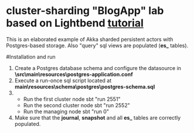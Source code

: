 cluster-sharding "BlogApp" lab based on Lightbend [tutorial](https://github.com/typesafehub/activator-akka-cluster-sharding-scala/blob/master/tutorial/index.html)
=====================================

This is an elaborated example of Akka sharded persistent actors with Postgres-based storage. Also "query" sql views are populated (**es_** tables).

#Installation and run

1.  Create a Postgres database schema and configure the datasource in **\src\main\resources\postgres-application.conf**
2.  Execute a run-once sql script located at **main\resources\schema\postgres\postgres-schema.sql**
3.  - Run the first cluster node sbt "run 2551" 
     - Run the second cluster node sbt "run 2552"
     - Run the managing node sbt "run 0"
4.  Make sure that the **journal**, **snapshot** and all **es_** tables are correctly populated.
